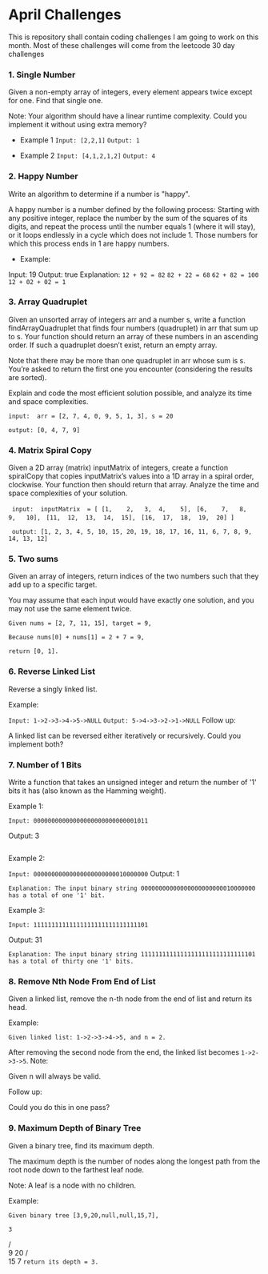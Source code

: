# April Challenges
This is repository shall contain coding challenges I am going to work on this month. Most of these challenges will come from the leetcode 30 day challenges

### 1. Single Number
Given a non-empty array of integers, every element appears twice except for one. Find that single one.

Note:
Your algorithm should have a linear runtime complexity. Could you implement it without using extra memory?

- Example 1
```Input: [2,2,1]```
```Output: 1```

- Example 2
```Input: [4,1,2,1,2]```
```Output: 4```

### 2. Happy Number
Write an algorithm to determine if a number is "happy".

A happy number is a number defined by the following process: Starting with any positive integer, replace the number by the sum of the squares of its digits, and repeat the process until the number equals 1 (where it will stay), or it loops endlessly in a cycle which does not include 1. Those numbers for which this process ends in 1 are happy numbers.

- Example: 

Input: 19
Output: true
Explanation: 
``` 12 + 92 = 82 ```
``` 82 + 22 = 68 ```
``` 62 + 82 = 100 ```
``` 12 + 02 + 02 = 1 ```

### 3. Array Quadruplet
Given an unsorted array of integers arr and a number s, write a function findArrayQuadruplet that finds four numbers (quadruplet) in arr that sum up to s. Your function should return an array of these numbers in an ascending order. If such a quadruplet doesn’t exist, return an empty array.

Note that there may be more than one quadruplet in arr whose sum is s. You’re asked to return the first one you encounter (considering the results are sorted).

Explain and code the most efficient solution possible, and analyze its time and space complexities.

```input:  arr = [2, 7, 4, 0, 9, 5, 1, 3], s = 20```

```output: [0, 4, 7, 9]```

### 4. Matrix Spiral Copy

Given a 2D array (matrix) inputMatrix of integers, create a function spiralCopy that copies inputMatrix’s values into a 1D array in a spiral order, clockwise. Your function then should return that array. Analyze the time and space complexities of your solution.

``` input:  inputMatrix  = [ [1,    2,   3,  4,    5],```
                         ``` [6,    7,   8,  9,   10],```
                         ``` [11,  12,  13,  14,  15],```
                         ``` [16,  17,  18,  19,  20] ]```

``` output: [1, 2, 3, 4, 5, 10, 15, 20, 19, 18, 17, 16, 11, 6, 7, 8, 9, 14, 13, 12]```

### 5. Two sums

Given an array of integers, return indices of the two numbers such that they add up to a specific target.

You may assume that each input would have exactly one solution, and you may not use the same element twice.

```Given nums = [2, 7, 11, 15], target = 9,```

```Because nums[0] + nums[1] = 2 + 7 = 9,```

```return [0, 1].```

### 6. Reverse Linked List

Reverse a singly linked list.

Example:

```Input: 1->2->3->4->5->NULL```
```Output: 5->4->3->2->1->NULL```
Follow up:

A linked list can be reversed either iteratively or recursively. Could you implement both?

### 7.  Number of 1 Bits

Write a function that takes an unsigned integer and return the number of '1' bits it has (also known as the Hamming weight).

Example 1:

```Input: 00000000000000000000000000001011```

Output: 3

``` Explanation: The input binary string 00000000000000000000000000001011 has a total of three '1' bits.
```
Example 2:

```Input: 00000000000000000000000010000000```
Output: 1

```
Explanation: The input binary string 00000000000000000000000010000000 has a total of one '1' bit.
```
Example 3:

``` Input: 11111111111111111111111111111101 ```

Output: 31

```
Explanation: The input binary string 11111111111111111111111111111101 has a total of thirty one '1' bits.
```

### 8. Remove Nth Node From End of List

Given a linked list, remove the n-th node from the end of list and return its head.

Example:

```Given linked list: 1->2->3->4->5, and n = 2.```

After removing the second node from the end, the linked list becomes ```1->2->3->5```.
Note:

Given n will always be valid.

Follow up:

Could you do this in one pass?

### 9. Maximum Depth of Binary Tree

Given a binary tree, find its maximum depth.

The maximum depth is the number of nodes along the longest path from the root node down to the farthest leaf node.

Note: A leaf is a node with no children.

Example:

```Given binary tree [3,9,20,null,null,15,7],```

    3
   / \
  9  20
    /  \
   15   7
```return its depth = 3.```
